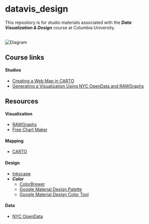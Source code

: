# datavis_design
This repository is for studio materials associated with the ***Data Visualization &amp; Design*** course at Columbia University.<br/><br/>

![Diagram](https://github.com/emilyfuhrman/datavis_design/blob/master/Images/node_link.png)

## Course links

#### Studios
* [Creating a Web Map in CARTO](https://github.com/emilyfuhrman/datavis_design/blob/master/2017_Summer/Studios/01_Creating_a_web_map_in_CARTO.md)
* [Generating a Visualization Using NYC OpenData and RAWGraphs](https://github.com/emilyfuhrman/datavis_design/blob/master/2017_Summer/Studios/02_Generating_an_Editable_Visualization_Using_NYC_OpenData_and_RAWGraphs.md)

## Resources

#### Visualization
* [RAWGraphs](http://app.rawgraphs.io/)
* [Free Chart Maker](https://venngage.com/blog/beam/)

#### Mapping
* [CARTO](carto.com)

#### Design
* [Inkscape](https://inkscape.org/en/)
* ***Color***
  * [ColorBrewer](http://colorbrewer2.org/)
  * [Google Material Design Palette](https://material.io/guidelines/style/color.html#color-color-palette)
  * [Google Material Design Color Tool](https://material.io/color/#!/?view.left=0&view.right=0)

#### Data
* [NYC OpenData](https://opendata.cityofnewyork.us/)
